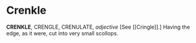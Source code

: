 # Crenkle

**CRENKLE**, CRENGLE, CRENULATE, _adjective_ \[See [[Cringle]].\] Having the edge, as it were, cut into very small scollops.